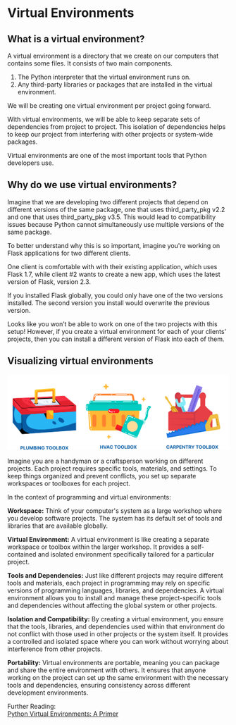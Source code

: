 # Virtual Environments

## What is a virtual environment?

A virtual environment is a directory that we create on our computers that contains some files. It consists of two main components.

1. The Python interpreter that the virtual environment runs on.
2. Any third-party libraries or packages that are installed in the virtual environment.

We will be creating one virtual environment per project going forward.

With virtual environments, we will be able to keep separate sets of dependencies from project to project. This isolation of dependencies helps to keep our project from interfering with other projects or system-wide packages.

Virtual environments are one of the most important tools that Python developers use.

## Why do we use virtual environments?
Imagine that we are developing two different projects that depend on different versions of the same package, one that uses third_party_pkg v2.2 and one that uses third_party_pkg v3.5. This would lead to compatibility issues because Python cannot simultaneously use multiple versions of the same package.

To better understand why this is so important, imagine you're working on Flask applications for two different clients.

One client is comfortable with with their existing application, which uses Flask 1.7, while client #2 wants to create a new app, which uses the latest version of Flask, version 2.3.

If you installed Flask globally, you could only have one of the two versions installed. The second version you install would overwrite the previous version.

Looks like you won’t be able to work on one of the two projects with this setup! However, if you create a virtual environment for each of your clients’ projects, then you can install a different version of Flask into each of them.

## Visualizing virtual environments
![virtual-environments](./images/virtual-environments.png)

Imagine you are a handyman or a craftsperson working on different projects. Each project requires specific tools, materials, and settings. To keep things organized and prevent conflicts, you set up separate workspaces or toolboxes for each project.

In the context of programming and virtual environments:

**Workspace:** Think of your computer's system as a large workshop where you develop software projects. The system has its default set of tools and libraries that are available globally.

**Virtual Environment:** A virtual environment is like creating a separate workspace or toolbox within the larger workshop. It provides a self-contained and isolated environment specifically tailored for a particular project.

**Tools and Dependencies:** Just like different projects may require different tools and materials, each project in programming may rely on specific versions of programming languages, libraries, and dependencies. A virtual environment allows you to install and manage these project-specific tools and dependencies without affecting the global system or other projects.

**Isolation and Compatibility:** By creating a virtual environment, you ensure that the tools, libraries, and dependencies used within that environment do not conflict with those used in other projects or the system itself. It provides a controlled and isolated space where you can work without worrying about interference from other projects.

**Portability:** Virtual environments are portable, meaning you can package and share the entire environment with others. It ensures that anyone working on the project can set up the same environment with the necessary tools and dependencies, ensuring consistency across different development environments.

Further Reading:  
[Python Virtual Environments: A Primer](https://realpython.com/python-virtual-environments-a-primer/)